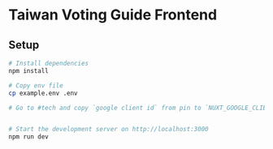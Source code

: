 # Taiwan Voting Guide Frontend

## Setup

```bash
# Install dependencies
npm install

# Copy env file
cp example.env .env

# Go to #tech and copy `google client id` from pin to `NUXT_GOOGLE_CLIENT_ID`


# Start the development server on http://localhost:3000
npm run dev
```
